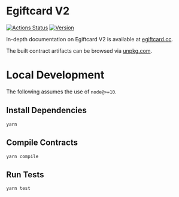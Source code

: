 # Egiftcard V2

[![Actions Status](https://github.com/Egiftcard/egiftcard-v2-core/workflows/CI/badge.svg)](https://github.com/Egiftcard/egiftcard-v2-core/actions)
[![Version](https://img.shields.io/npm/v/@egiftcard/v2-core)](https://www.npmjs.com/package/@egiftcard/v2-core)

In-depth documentation on Egiftcard V2 is available at [egiftcard.cc](https://egiftcard.cc/docs).

The built contract artifacts can be browsed via [unpkg.com](https://unpkg.com/browse/@egiftcard/v2-core@latest/).

# Local Development

The following assumes the use of `node@>=10`.

## Install Dependencies

`yarn`

## Compile Contracts

`yarn compile`

## Run Tests

`yarn test`
